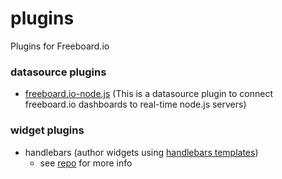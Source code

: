 plugins
=======

Plugins for Freeboard.io

### datasource plugins

- [freeboard.io-node.js](/datasources/plugin_nodejs_sample/README.md) (This is a datasource plugin to connect freeboard.io dashboards to real-time node.js servers)

### widget plugins

- handlebars (author widgets using [handlebars templates](http://handlebarsjs.com))
  - see [repo](https://github.com/jritsema/freeboard-handlebars) for more info
  